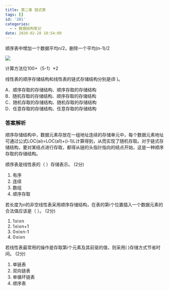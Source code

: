```yaml
---
title: 第二章 链式表
tags: []
id: '201'
categories:
  - - 数据结构笔记
date: 2020-02-28 18:54:09
---
```


顺序表中增加一个数据平均n/2，删除一个平均(n-1)/2

![](http://www.zhaoxuanlang.cn/wp-content/uploads/2020/02/image-2.png)

计算方法位100+（5-1）\*2

线性表的顺序存储结构和线性表的链式存储结构分别是(B )。  
  
A．顺序存取的存储结构、顺序存取的存储结构  
B．随机存取的存储结构、顺序存取的存储结构  
C．随机存取的存储结构、随机存取的存储结构  
D．任意存取的存储结构、任意存取的存储结构  

### **答案解析**

顺序存储结构中，数据元素存放在一组地址连续的存储单元中，每个数据元素地址可通过公式LOC(ai)=LOC(a1)+(i-1)L计算得到，从而实现了随机存取。对于链式存储结构，要对某结点进行存取，都得从链的头指针指向的结点开始，这是一种顺序存取的存储结构。

顺序表是线性表的（ ）存储表示。 (2分)

1.  有序
2.  连续
3.  数组
4.  顺序存取

若长度为n的非空线性表采用顺序存储结构，在表的第i个位置插入一个数据元素的合法值应该是（ ）。 (2分)

1.  1≤i≤n
2.  1≤i≤n+1
3.  0≤i≤n-1
4.  0≤i≤n

若线性表最常用的操作是存取第i个元素及其前驱的值，则采用( )存储方式节省时间。 (2分)

1.  单链表
2.  双向链表
3.  单循环链表
4.  顺序表